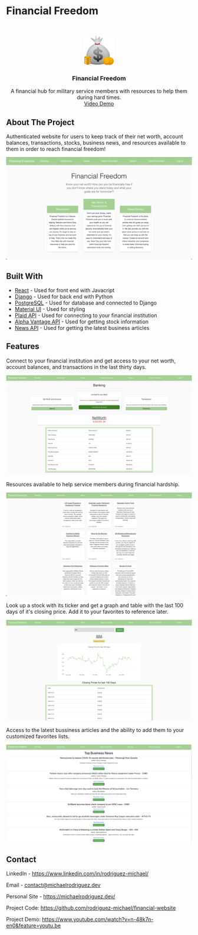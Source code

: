 # Financial Freedom



<br />
<p align="center">
  <a href="https://github.com/rodriguez-michael/financial-website">
    <img src="images/logo.png" alt="Logo" width="80" height="80">
  </a>

  <h3 align="center">Financial Freedom</h3>

  <p align="center">
    A financial hub for military service members with resources to help them during hard times.
    <br />
    <a href="https://www.youtube.com/watch?v=n-48k7n-en0&feature=youtu.be">
      Video Demo
    </a>



## About The Project
Authenticated website for users to keep track of their net worth, account balances, transactions, stocks, business news, and resources available to them in order to reach financial freedom!

![](images/homepage.png)



## Built With

* [React](https://reactjs.org/) - Used for front end with Javacript
* [Django](https://www.djangoproject.com/) - Used for back end with Python
* [PostgreSQL](https://www.postgresql.org/) - Used for database and connected to Django
* [Material UI](https://material-ui.com/) - Used for styling
* [Plaid API](https://plaid.com/products/auth/overview/?utm_source=google&utm_medium=search&utm_campaign=Search_G_Brand_Exact&utm_content=plaidapi&utm_term=plaid%20api&utm_creative=481138286063&gclid=CjwKCAiArIH_BRB2EiwALfbH1BJCDkYsFsXWmd-_Yq5HgfAjoKAaB3qgz77hrehqSKKZXnLbrYxW4hoC9l8QAvD_BwE) - Used for connecting to your financial institution
* [Alpha Vantage API](https://www.alphavantage.co/) - Used for getting stock information
* [News API](https://newsapi.org/) - Used for getting the latest business articles



## Features

Connect to your financial institution and get access to your net worth, account balances, and transactions in the last thirty days.

![](images/networth.png)

Resources available to help service members during financial hardship.

![](images/resources.png)

Look up a stock with its ticker and get a graph and table with the last 100 days of it's closing price. Add it to your favorites to reference later.

![](images/stocks.png)

Access to the latest bussiness articles and the ability to add them to your customized favorites lists.

![](images/news.png)



## Contact

LinkedIn - https://www.linkedin.com/in/rodriguez-michael/

Email - contact@michaelrodriguez.dev

Personal Site - https://michaelrodriguez.dev/

Project Code: https://github.com/rodriguez-michael/financial-website

Project Demo: https://www.youtube.com/watch?v=n-48k7n-en0&feature=youtu.be